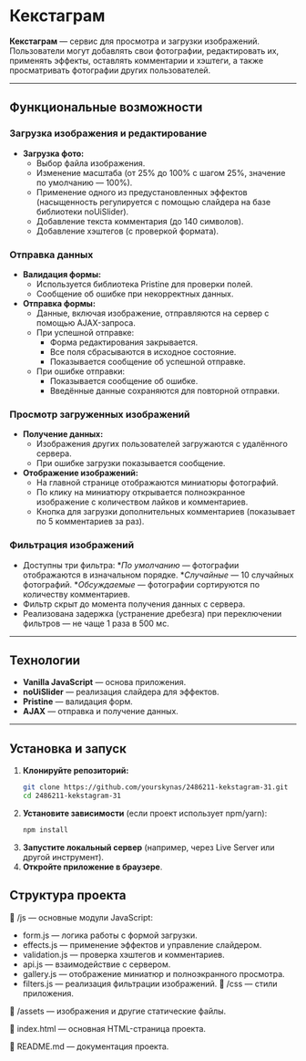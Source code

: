 # Кекстаграм

**Кекстаграм** — сервис для просмотра и загрузки изображений. Пользователи могут добавлять свои фотографии, редактировать их, применять эффекты, оставлять комментарии и хэштеги, а также просматривать фотографии других пользователей.

---

## Функциональные возможности

### Загрузка изображения и редактирование
- **Загрузка фото:**
  - Выбор файла изображения.
  - Изменение масштаба (от 25% до 100% с шагом 25%, значение по умолчанию — 100%).
  - Применение одного из предустановленных эффектов (насыщенность регулируется с помощью слайдера на базе библиотеки noUiSlider).
  - Добавление текста комментария (до 140 символов).
  - Добавление хэштегов (с проверкой формата).

### Отправка данных
- **Валидация формы:**
  - Используется библиотека Pristine для проверки полей.
  - Сообщение об ошибке при некорректных данных.
- **Отправка формы:**
  - Данные, включая изображение, отправляются на сервер с помощью AJAX-запроса.
  - При успешной отправке:
    - Форма редактирования закрывается.
    - Все поля сбрасываются в исходное состояние.
    - Показывается сообщение об успешной отправке.
  - При ошибке отправки:
    - Показывается сообщение об ошибке.
    - Введённые данные сохраняются для повторной отправки.

### Просмотр загруженных изображений
- **Получение данных:**
  - Изображения других пользователей загружаются с удалённого сервера.
  - При ошибке загрузки показывается сообщение.
- **Отображение изображений:**
  - На главной странице отображаются миниатюры фотографий.
  - По клику на миниатюру открывается полноэкранное изображение с количеством лайков и комментариев.
  - Кнопка для загрузки дополнительных комментариев (показывает по 5 комментариев за раз).

### Фильтрация изображений
- Доступны три фильтра:
  **По умолчанию* — фотографии отображаются в изначальном порядке.
  **Случайные* — 10 случайных фотографий.
  **Обсуждаемые* — фотографии сортируются по количеству комментариев.
- Фильтр скрыт до момента получения данных с сервера.
- Реализована задержка (устранение дребезга) при переключении фильтров — не чаще 1 раза в 500 мс.

---

## Технологии
- **Vanilla JavaScript** — основа приложения.
- **noUiSlider** — реализация слайдера для эффектов.
- **Pristine** — валидация форм.
- **AJAX** — отправка и получение данных.

---

## Установка и запуск

1. **Клонируйте репозиторий:**
   ```bash
   git clone https://github.com/yourskynas/2486211-kekstagram-31.git
   cd 2486211-kekstagram-31
2. **Установите зависимости** (если проект использует npm/yarn):
    ```bash
    npm install
3. **Запустите локальный сервер** (например, через Live Server или другой инструмент).
4. **Откройте приложение в браузере**.

## Структура проекта
📁 /js — основные модули JavaScript:

- form.js — логика работы с формой загрузки.
- effects.js — применение эффектов и управление слайдером.
- validation.js — проверка хэштегов и комментариев.
- api.js — взаимодействие с сервером.
- gallery.js — отображение миниатюр и полноэкранного просмотра.
- filters.js — реализация фильтрации изображений.
📁 /css — стили приложения.

📁 /assets — изображения и другие статические файлы.

📄 index.html — основная HTML-страница проекта.

📄 README.md — документация проекта.
